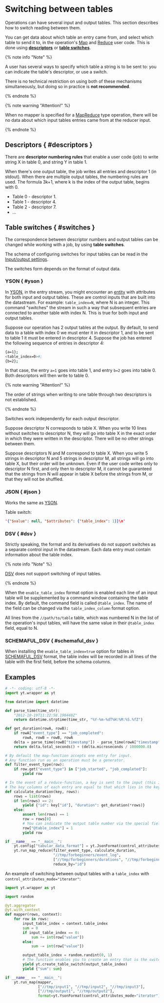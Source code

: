 # Switching between tables

Operations can have several input and output tables. This section describes how to switch reading between them.

You can get data about which table an entry came from, and select which table to send it to, in the operation's [Map](../../../user-guide/data-processing/operations/map.md) and [Reduce](../../../user-guide/data-processing/operations/reduce.md) user code. This is done using **[descriptors](#descriptors)** or **[table switches](#switches)**.

{% note info "Note" %}

A user has several ways to specify which table a string is to be sent to: you can indicate the table's descriptor, or use a switch.

There is no technical restriction on using both of these mechanisms simultaneously, but doing so in practice is **not recommended**.

{% endnote %}

{% note warning "Attention!" %}

When no mapper is specified for a [MapReduce](../../../user-guide/data-processing/operations/mapreduce.md) type operation, there will be no data about which input tables entries came from at the reducer input.

{% endnote %}

## Descriptors { #descriptors }


<!-- Общее описание файловых дескрипторов джоба можно прочитать в разделе [Джобы](jobs.md#descriptors_in_job). -->

There are **descriptor numbering rules** that enable a user code (job) to write string X in table 0, and string Y in table 1.

When there's one output table, the job writes all entries and descriptor 1 (in stdout).
When there are multiple output tables, the numbering rules are used. The formula 3k+1, where k is the index of the output table, begins with 0.

- Table 0 - descriptor 1.
- Table 1 - descriptor 4.
- Table 2 - descriptor 7.
- ...

## Table switches { #switches }

The correspondence between descriptor numbers and output tables can be changed while working with a job, by using **table switches**.

The schema of configuring switches for input tables can be read in the [Input/output settings](../../../user-guide/storage/io-configuration.md).

The switches form depends on the format of output data.

### YSON { #yson }

In [YSON](../../../user-guide/storage/yson.md), in the entry stream, you might encounter an [entity](../../../user-guide/storage/yson.md#entity) with attributes for both input and output tables.  These are control inputs that are built into the datastream. For example: `table_index=N`, where N is an integer. This command "switches" the stream in such a way that subsequent entries are connected to another table with index N. This is true for both input and output tables.

Suppose our operation has 2 output tables at the output.
By default, to send data to a table with index 0 we must enter it in descriptor 1, and to be sent to table 1 it must be entered in descriptor 4.
Suppose the job has entered the following sequence of entries in descriptor 4:

```bash
{a=1};
<table_index=0>#;
{b=2};
```

In that case, the entry `a=1` goes into table 1, and entry `b=2` goes into table 0. Both descriptors will then write to table 0.

{% note warning "Attention!" %}

The order of strings when writing to one table through two descriptors is not established.

{% endnote %}

Switches work independently for each output descriptor.

Suppose descriptor N corresponds to table X. When you write 10 lines without switches to descriptor N, they will go into table X in the exact order in which they were written in the descriptor. There will be no other strings between them.

Suppose descriptors N and M correspond to table X. When you write 5 strings in descriptor N and 5 strings in descriptor M, all strings will go into table X, but their order will be unknown. Even if the user code writes only to descriptor N first, and only then to descriptor M, it cannot be guaranteed that the strings from N will appear in table X before the strings from M, or that they will not be shuffled.

### JSON { #json }

Works the same as [YSON](#yson).

Table switch:

```json
'{"$value": null, "$attributes": {"table_index": 1}}\n'
```

### DSV { #dsv }

Strictly speaking, the format and its derivatives do not support switches as a separate control input in the datastream. Each data entry must contain information about the table index.

{% note info "Note" %}

[DSV](../../../user-guide/storage/formats.md#dsv) does not support switching of input tables.

{% endnote %}

When the `enable_table_index` format option is enabled each line of an input table will be supplemented by a command window containing the table index. By default, the command field is called `@table_index`. The name of the field can be changed via the `table_index_column` format option.

All lines from the `//path/to/table` table, which was numbered N in the list of the operation's input tables, will have the same value in their `@table_index` field, equal to N.

### SCHEMAFUL_DSV { #schemaful_dsv }

When installing the `enable_table_index=true` option for tables in [SCHEMAFUL_DSV](../../../user-guide/storage/formats.md#schemaful_dsv) format, the table index will be recorded in all lines of the table with the first field, before the schema columns.

## Examples

```python
# -*- coding: utf-8 -*-
import yt.wrapper as yt

from datetime import datetime

def parse_time(time_str):
    "2012-10-19T11:22:58.190448Z"
    return datetime.strptime(time_str, "%Y-%m-%dT%H:%M:%S.%fZ")

def get_duration(rowA, rowB):
    if rowA["event_type"] == "job_completed":
        rowA, rowB = rowB, rowA
    delta = parse_time(rowB["timestamp"]) - parse_time(rowA["timestamp"])
    return delta.total_seconds() + (delta.microseconds / 1000000.0)

# By default the map-function accepts one entry for input.
# Any function run as an operation must be a generator.
def filter_event_type(row):
    if row.get("event_type") in ["job_started", "job_completed"]:
        yield row

# In the event of a reduce-function, a key is sent to the input (this is a map from the key columns to their value), as well as a list of entries.  
# The key columns of each entry are equal to that which lies in the key
def calculate_duration(key, rows):
    rows = list(rows)
    if len(rows) == 2:
        yield {"id": key["id"], "duration": get_duration(*rows)}
    else:
        assert len(rows) == 1
        row = rows[0]
        # You can indicate the output table number via the special field
        row["@table_index"] = 1
        yield row

if __name__ == "__main__":
    yt.config["tabular_data_format"] = yt.JsonFormat(control_attributes_mode="row_fields")
    yt.run_map_reduce(filter_event_type, calculate_duration,
                      "//tmp/forbeginners/event_log",
                      ["//tmp/forbeginners/durations", "//tmp/forbeginners/filtered"],
                      reduce_by="id")
```

An example of switching between output tables with a `table_index` with `control_attributes_mode="iterator"`:

```python
import yt.wrapper as yt

import random

@yt.aggregator
@yt.with_context
def mapper(rows, context):
    for row in rows:
        input_table_index = context.table_index
        sum = 0
        if input_table_index == 0:
            sum += int(row["value"])
        else:
            sum -= int(row["value"])

        output_table_index = random.randint(0, 1)
        # The function enables you to create an entry that is the switch to the table with the specified index.
        yield yt.create_table_switch(output_table_index)
        yield {"sum": sum}

if __name__ == "__main__":
    yt.run_map(mapper,
               ["//tmp/input1", "//tmp/input2", "//tmp/input3"],
               ["//tmp/output1", "//tmp/output2"],
               format=yt.YsonFormat(control_attributes_mode="iterator"))
```

